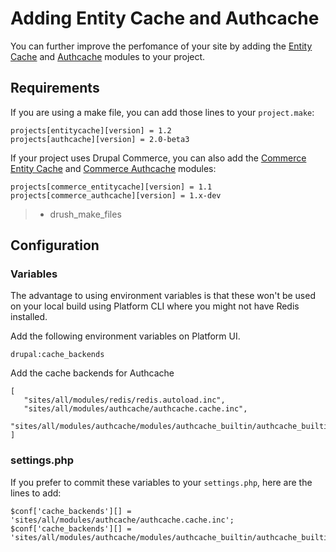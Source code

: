 Adding Entity Cache and Authcache
=================================

You can further improve the perfomance of your site by adding the
[Entity Cache](https://www.drupal.org/project/entitycache) and
[Authcache](https://www.drupal.org/project/authcache) modules to your
project.

Requirements
------------

If you are using a make file, you can add those lines to your
`project.make`:

``` {.sourceCode .ini}
projects[entitycache][version] = 1.2
projects[authcache][version] = 2.0-beta3
```

If your project uses Drupal Commerce, you can also add the [Commerce
Entity Cache](https://www.drupal.org/project/commerce_entitycache) and
[Commerce Authcache](https://www.drupal.org/project/commerce_authcache)
modules:

``` {.sourceCode .ini}
projects[commerce_entitycache][version] = 1.1
projects[commerce_authcache][version] = 1.x-dev
```

> -   drush\_make\_files

Configuration
-------------

### Variables

The advantage to using environment variables is that these won't be used
on your local build using Platform CLI where you might not have Redis
installed.

Add the following environment variables on Platform UI.

`drupal:cache_backends`

Add the cache backends for Authcache

``` {.sourceCode .console}
[
   "sites/all/modules/redis/redis.autoload.inc",
   "sites/all/modules/authcache/authcache.cache.inc",
   "sites/all/modules/authcache/modules/authcache_builtin/authcache_builtin.cache.inc"
]
```

### settings.php

If you prefer to commit these variables to your `settings.php`, here are
the lines to add:

``` {.sourceCode .php}
$conf['cache_backends'][] = 'sites/all/modules/authcache/authcache.cache.inc';
$conf['cache_backends'][] = 'sites/all/modules/authcache/modules/authcache_builtin/authcache_builtin.cache.inc';
```
